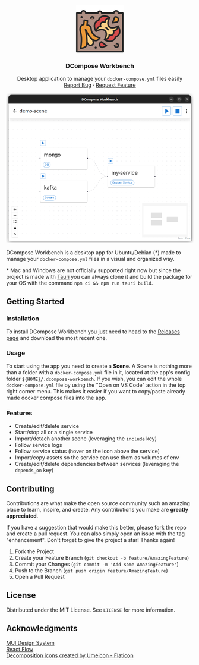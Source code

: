 <div align="center">
  <img src="app-icon.png" width="128px">
  <h3>DCompose Workbench</h3>
  <p>
    Desktop application to manage your <code>docker-compose.yml</code> files easily
    <br />
    <a href="https://github.com/ianFar96/dcompose-workbench/issues">Report Bug</a>
    ·
    <a href="https://github.com/ianFar96/dcompose-workbench/issues">Request Feature</a>
  </p>
</div>

![DCompose Workbench screenshot](public/screenshots/canvas.png)

DCompose Workbench is a desktop app for Ubuntu/Debian (*) made to manage your <code>docker-compose.yml</code> files in a visual and organized way. 

\* Mac and Windows are not officially supported right now but since the project is made with [Tauri](https://tauri.app/) you can always clone it and build the package for your OS with the command `npm ci && npm run tauri build`.

## Getting Started

### Installation

To install DCompose Workbench you just need to head to the [Releases page](https://github.com/ianFar96/dcompose-workbench/releases) and download the most recent one.

### Usage

To start using the app you need to create a **Scene**. A Scene is nothing more than a folder with a `docker-compose.yml` file in it, located at the app's config folder `${HOME}/.dcompose-workbench`. If you wish, you can edit the whole `docker-compose.yml` file by using the "Open on VS Code" action in the top right corner menu. This makes it easier if you want to copy/paste already made docker compose files into the app.

### Features

- Create/edit/delete service
- Start/stop all or a single service
- Import/detach another scene (leveraging the `include` key)
- Follow service logs
- Follow service status (hover on the icon above the service)
- Import/copy assets so the service can use them as volumes of env
- Create/edit/delete dependencies between services (leveraging the `depends_on` key)

## Contributing

Contributions are what make the open source community such an amazing place to learn, inspire, and create. Any contributions you make are **greatly appreciated**.

If you have a suggestion that would make this better, please fork the repo and create a pull request. You can also simply open an issue with the tag "enhancement".
Don't forget to give the project a star! Thanks again!

1. Fork the Project
2. Create your Feature Branch (`git checkout -b feature/AmazingFeature`)
3. Commit your Changes (`git commit -m 'Add some AmazingFeature'`)
4. Push to the Branch (`git push origin feature/AmazingFeature`)
5. Open a Pull Request

## License

Distributed under the MIT License. See `LICENSE` for more information.

## Acknowledgments

<a href="https://mui.com/">MUI Design System</a>
<br />
<a href="https://reactflow.dev/">React Flow</a>
<br />
<a href="https://www.flaticon.com/free-icons/decomposition" title="decomposition icons">Decomposition icons created by Umeicon - Flaticon</a>